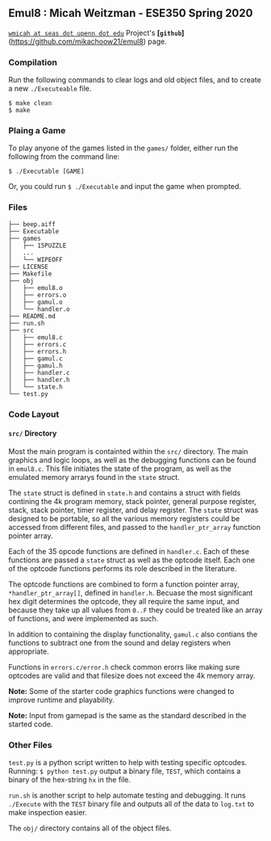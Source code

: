 ## Emul8 : Micah Weitzman - ESE350 Spring 2020
[`wmicah at seas dot upenn dot edu`](mailto:wmicah@seas.upenn.edu)
Project's __[`github`]__(https://github.com/mikachoow21/emul8) page. 
### Compilation
Run the following commands to clear logs and old object files, and to create a new `./Executeable` file. 
```shell 
$ make clean 
$ make 
```
### Plaing a Game
To play anyone of the games listed in the `games/` folder, either run the following from the command line: 
```shell 
$ ./Executable [GAME]
```
Or, you could run `$ ./Executable` and input the game when prompted. 

### Files
```
├── beep.aiff
├── Executable
├── games
│   ├── 15PUZZLE
│   ...
│   └── WIPEOFF
├── LICENSE
├── Makefile
├── obj
│   ├── emul8.o
│   ├── errors.o
│   ├── gamul.o
│   └── handler.o
├── README.md
├── run.sh
├── src
│   ├── emul8.c
│   ├── errors.c
│   ├── errors.h
│   ├── gamul.c
│   ├── gamul.h
│   ├── handler.c
│   ├── handler.h
│   └── state.h
└── test.py
```
### Code Layout 
#### `src/` Directory
Most the main program is containted within the `src/` directory. The main graphics and logic loops, as well as the debugging functions can be found in `emul8.c`. This file initiates the state of the program, as well as the emulated memory arrarys found in the `state` struct.

The `state` struct is defined in `state.h` and contains a struct with fields contining the 4k program memory, stack pointer, general purpose register, stack, stack pointer, timer register, and delay register. The `state` struct was designed to be portable, so all the various memory registers could be accessed from different files, and passed to the `handler_ptr_array` function pointer array.  

Each of the 35 opcode functions are defined in `handler.c`. Each of these functions are passed a `state` struct as well as the optcode itself. Each one of the optcode functions performs its role described in the literature.

The optcode functions are combined to form a function pointer array, `*handler_ptr_array[]`, defined in `handler.h`. Becuase the most significant hex digit determines the optcode, they all require the same input, and because they take up all values from `0..F` they could be treated like an array of functions, and were implemented as such.  

In addition to containing the display functionality, `gamul.c` also contians the functions to subtract one from the sound and delay registers when appropriate. 

Functions in `errors.c/error.h` check common erorrs like making sure optcodes are valid and that filesize does not exceed the 4k memory array. 

__Note:__ Some of the starter code graphics functions were changed to improve runtime and playability.

__Note:__ Input from gamepad is the same as the standard described in the started code. 

### Other Files 
`test.py` is a python script written to help with testing specific optcodes. Running: `$ python test.py` output a binary file, `TEST`, which contains a binary of the hex-string `hx` in the file.

`run.sh` is another script to help automate testing and debugging. It runs `./Execute` with the `TEST` binary file and outputs all of the data to `log.txt` to make inspection easier. 

The `obj/` directory contains all of the object files. 
